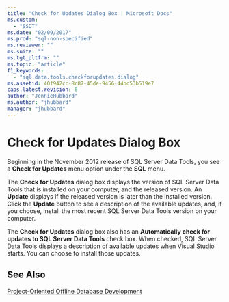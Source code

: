 ```yaml
---
title: "Check for Updates Dialog Box | Microsoft Docs"
ms.custom: 
  - "SSDT"
ms.date: "02/09/2017"
ms.prod: "sql-non-specified"
ms.reviewer: ""
ms.suite: ""
ms.tgt_pltfrm: ""
ms.topic: "article"
f1_keywords: 
  - "sql.data.tools.checkforupdates.dialog"
ms.assetid: 40f942cc-8c87-45de-9456-44bd53b519e7
caps.latest.revision: 6
author: "JennieHubbard"
ms.author: "jhubbard"
manager: "jhubbard"
---
```

# Check for Updates Dialog Box
Beginning in the November 2012 release of SQL Server Data Tools, you see a **Check for Updates** menu option under the **SQL** menu.  
  
The **Check for Updates** dialog box displays the version of SQL Server Data Tools that is installed on your computer, and the released version. An **Update** displays if the released version is later than the installed version. Click the **Update** button to see a description of the available updates, and, if you choose, install the most recent SQL Server Data Tools version on your computer.  
  
The **Check for Updates** dialog box also has an **Automatically check for updates to SQL Server Data Tools** check box. When checked, SQL Server Data Tools displays a description of available updates when Visual Studio starts. You can choose to install those updates.  
  
## See Also  
[Project-Oriented Offline Database Development](../ssdt/project-oriented-offline-database-development.md)  
  
